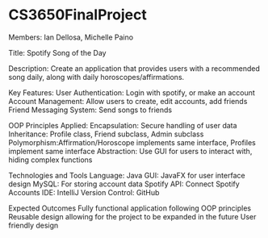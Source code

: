 # CS3650FinalProject

Members: Ian Dellosa, Michelle Paino

Title: Spotify Song of the Day

Description: Create an application that provides users with a recommended song daily, along with daily horoscopes/affirmations. 

Key Features: 
User Authentication: Login with spotify, or make an account
Account Management: Allow users to create, edit accounts, add friends
Friend Messaging System: Send songs to friends

OOP Principles Applied:
Encapsulation: Secure handling of user data
Inheritance: Profile class, Friend subclass, Admin subclass
Polymorphism:Affirmation/Horoscope implements same interface, Profiles implement same interface
Abstraction: Use GUI for users to interact with, hiding complex functions

Technologies and Tools
Language: Java
GUI: JavaFX for user interface design
MySQL: For storing account data
Spotify API: Connect Spotify Accounts
IDE: IntelliJ
Version Control: GitHub

Expected Outcomes
Fully functional application following OOP principles
Reusable design allowing for the project to be expanded in the future
User friendly design
